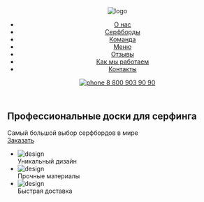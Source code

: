 <!DOCTYPE html>
<html lang="en,ru">
<head>
    <meta charset="UTF-8">
    <meta http-equiv="X-UA-Compatible" content="IE=edge">
    <meta name="viewport" content="width=device-width, initial-scale=1.0">
    <link rel="stylesheet" href="./css/main.css">
    <title>Surfboard</title>
</head>
<body>
    <div class="wrapper">
        <div class="maincontent">
            <section class="hero">
                <div class="container hero__container">
                    <header class="header">
                        <img src="https://rudanastasia.github.io/surfboard/img/surflogo.png" alt="logo" class="logo">
                        <nav class="menu">
                            <ul class="menu__list">
                                <li class="menu__item">
                                    <a href="#" class="menu__link">О нас</a>
                                </li>
                                <li class="menu__item">
                                    <a href="#" class="menu__link">Серфборды</a>
                                </li>
                                <li class="menu__item">
                                    <a href="#" class="menu__link">Команда</a>
                                </li>
                                <li class="menu__item">
                                    <a href="#" class="menu__link">Меню</a>
                                </li>
                                <li class="menu__item">
                                    <a href="#" class="menu__link">Отзывы</a>
                                </li>
                                <li class="menu__item">
                                    <a href="#" class="menu__link">Как мы работаем</a>
                                </li>
                                <li class="menu__item">
                                    <a href="#" class="menu__link">Контакты</a>
                                </li>
                            </ul>
                            <a href="tel:+78009039090" class="phone-number">
                                <span class="phone-number__icon">
                                    <img src="https://rudanastasia.github.io/surfboard/img/icons/phone.svg" class="phone-number__icon-elem" alt="phone">
                                </span>
                                <span class="phone-number__text">8 800 903 90 90</span>
                            </a>
                        </nav>
                    </header>
                    <div class="hero__title-section">
                        <h1 class="hero__main-title">Профессиональные доски для 
                            серфинга</h1>
                            <div class="hero__title-description">Самый большой выбор серфбордов в мире</div>
                            <a href="#" class="btn btn--theme--yellow">Заказать</a>
                    </div>
                    <div class="hero__icons-section">
                        <ul class="features">
                            <li class="features__item feature">
                                <div class="feature__icon">
                                    <img src="https://rudanastasia.github.io/surfboard/img/icons/design.svg" alt="design">
                                </div>
                                <div class="feature__text">Уникальный дизайн</div>
                            </li>
                            <li class="features__item feature">
                                <div class="feature__icon">
                                    <img src="https://rudanastasia.github.io/surfboard/img/icons/sawmill.svg" alt="design">
                                </div>
                                <div class="feature__text">Прочные материалы</div>
                            </li>
                            <li class="features__item feature">
                                <div class="feature__icon">
                                    <img src="https://rudanastasia.github.io/surfboard/img/icons/delivery.svg" alt="design">
                                </div>
                                <div class="feature__text">Быстрая доставка</div>
                            </li>
                        </ul>
                    </div>
                </div>
            </section>
        </div>
    </div>
</body>
</html>
